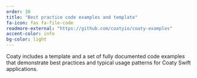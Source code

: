 ```yaml
---
order: 30
title: "Best practice code examples and template"
fa-icon: fas fa-file-code
readmore-external: "https://github.com/coatyio/coaty-examples"
accent-color: info
bg-color: light
---
```


Coaty includes a template and a set of fully documented code examples that
demonstrate best practices and typical usage patterns for Coaty Swift
applications.
